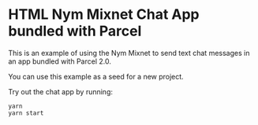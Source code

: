 # HTML Nym Mixnet Chat App bundled with Parcel

This is an example of using the Nym Mixnet to send text chat messages in an app bundled with Parcel 2.0.

You can use this example as a seed for a new project.

Try out the chat app by running:

```
yarn
yarn start
```

